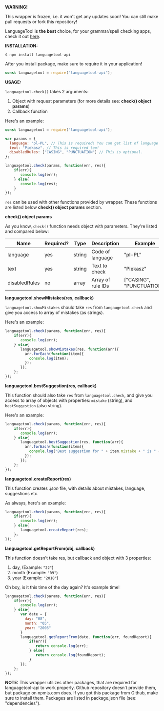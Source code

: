 **WARNING!**

This wrapper is frozen, i.e. it won't get any updates soon! You can still make pull requests or fork this repository!

LanguageTool is **the best** choice, for your grammar/spell checking apps, check it out [here](https://languagetool.org/).

**INSTALLATION:**

```
$ npm install languagetool-api
```

After you install package, make sure to require it in your application!

```js
const languagetool = require("languagetool-api");
```

**USAGE:**

`languagetool.check()` takes 2 arguments:

1. Object with request parameters (for more details see: **check() object params**)
2. Callback function

Here's an example:

```js
const languagetool = require("languagetool-api");

var params = {
  language: "pl-PL", // This is required! You can get list of language codes with languagetool.codes
  text: "Piekasz", // This is required too!
  disabledRules: ["CASING", "PUNCTUATION"] // This is optional.
};

languagetool.check(params, function(err, res){
	if(err){
	   console.log(err);
	} else{
	   console.log(res);
	}
});
```

`res` can be used with other functions provided by wrapper. These functions are listed below **check() object params** section.

**check() object params**

As you know, `check()` function needs object with parameters. They're listed and compared below:

|  Name        |   Required?       | Type      |Description      |Example                  |
|--------------|-------------------|-----------|-----------------|-------------------------|
|language      |yes                | string    |Code of language |"pl-PL"                  |
|text          |yes                | string    |Text to check    |"Piekasz"                |
|disabledRules |no                 | array     |Array of rule IDs|["CASING", "PUNCTUATION"]|

**languagetool.showMistakes(res, callback)**

`languagetool.showMistakes` should take `res` from `langaugetool.check` and give you access to array of mistakes (as strings).

Here's an example:
```js
languagetool.check(params, function(err, res){
	if(err){
	   console.log(err);
	} else{
	   languagetool.showMistakes(res, function(arr){
	     arr.forEach(function(item){
	       console.log(item);
	     });
	   });
	};
});
```

**languagetool.bestSuggestion(res, callback)**

This function should also take `res` from `languagetool.check`, and give you access to array of objects with properties: `mistake` (string), and `bestSuggestion` (also string).

Here's an example:

```js
languagetool.check(params, function(err, res){
	if(err){
	   console.log(err);
	} else{
	   languagetool.bestSuggestion(res, function(arr){
	     arr.forEach(function(item){
	       console.log("Best suggestion for " + item.mistake + " is " + item.bestSuggestion);
	     });
	   });
	};
});
```

**languagetool.createReport(res)**

This function creates *.json* file, with details about mistakes, language, suggestions etc.

As always, here's an example:

```js 
languagetool.check(params, function(err, res){
	if(err){
	   console.log(err);
	} else{
       languagetool.createReport(res);
	};
});
```

**languagetool.getReportFrom(obj, callback)**

This function doesn't take res, but callback and object with 3 properties:

1. day, (Example: `"22"`)
2. month (Example: `"09"`)
3. year (Example: `"2018"`)

Oh boy, is it this time of the day again? It's example time!

```js
languagetool.check(params, function(err, res){
	if(err){
	   console.log(err);
	} else{
	   var date = {
		 day: "08",
		 month: "05",
		 year: "2005"
	   }
       languagetool.getReportFrom(date, function(err, foundReport){
		   if(err){
			  return console.log(err);
		   } else{
			  return console.log(foundReport);
		   }
	   });
	};
});
```

**NOTE:** 
This wrapper utilizes other packages, that are required for languagetool-api to work properly. Github repository doesn't provide them, but package on npmjs.com does. If you got this package from Github, make sure to install them. Packages are listed in package.json file (see: "dependencies").
